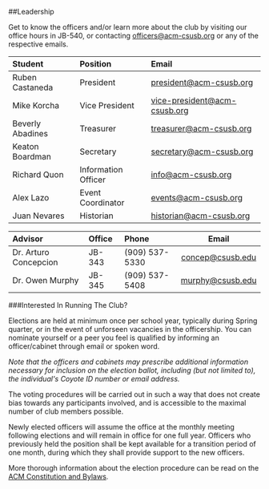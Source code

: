 ##Leadership

Get to know the officers and/or learn more about the club by visiting our office hours in JB-540, or contacting [officers@acm-csusb.org]() or any of the respective emails.


| Student			  	  | Position  			      | Email 								   						                          |
|:----------------- |:----------------------|:--------------------------------------------------------------|
| Ruben Castaneda 	| President 			      | [president@acm-csusb.org](president@acm-csusb.org) 			    |
| Mike Korcha	  	  | Vice President		    | [vice-president@acm-csusb.org](vice-president@acm-csusb.org)|
| Beverly Abadines 	| Treasurer 			      | [treasurer@acm-csusb.org](treasurer@acm-csusb.org) 			    |
| Keaton Boardman  	| Secretary 			      | [secretary@acm-csusb.org](secretary@acm-csusb.org) 			    |
| Richard Quon 	  	| Information Officer 	| [info@acm-­csusb.org](info@acm-csusb.org) 						        |
| Alex Lazo			    | Event Coordinator 	  | [events@acm-csusb.org](events@acm-csusb.org) 					      |
| Juan Nevares		  | Historian 			      | [historian@acm-csusb.org](historian@acm-csusb.org) 			    |

| Advisor				        | Office				| Phone					| Email					                      |
|:----------------------|:--------------|:--------------|:-----------------------------------:|
|Dr. Arturo Concepcion	|JB-343					|(909) 537-5330 |[concep@csusb.edu](concep@csusb.edu)	|
|Dr. Owen Murphy		    |JB-345					|(909) 537-5408	|[murphy@csusb.edu](murphy@csusbb.edu)|

###Interested In Running The Club? 

Elections are held at minimum once per school year, typically during Spring quarter, or in the event of unforseen vacancies in the officership. You can nominate yourself or a peer you feel is qualified by informing an officer/cabinet through email or spoken word. 

_Note that the officers and cabinets may prescribe additional information necessary for inclusion on the election ballot, including (but not limited to), the individual's Coyote ID number or email address._


The voting procedures will be carried out in such a way that does not create bias towards any participants involved, and is accessible to the maximal number of club members possible.

Newly elected officers will assume the office at the monthly meeting following elections and will remain in office for one full year. Officers who previously held the position shall be kept available for a transition period of one month, during which they shall provide support to the new officers. 

More thorough information about the election procedure can be read on the [ACM Constitution and Bylaws](https://github.com/CSE-Club/Constitution). 
